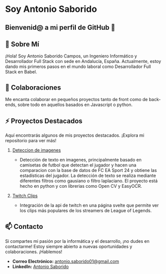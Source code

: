 # Soy Antonio Saborido
## Bienvenid@ a mi perfil de GitHub 👋


## 💬 Sobre Mí
¡Hola! Soy Antonio Saborido Campos, un Ingeniero Informático y Desarrollador Full Stack con sede en Andalucía, España. Actualmente, estoy dando mis primeros pasos en el mundo laboral como Desarrollador Full Stack en Babel.

## 👯 Colaboraciones
Me encanta colaborar en pequeños proyectos tanto de front como de back-ends, sobre todo en aquellos basados en Javascript o python.

## ⚡ Proyectos Destacados
Aquí encontrarás algunos de mis proyectos destacados. ¡Explora mi repositorio para ver más!

1. [Deteccion de imagenes](https://github.com/Antoniiosc7/JerseyDetection)
   - Detección de texto en imagenes, principalmente basado en camisetas de futbol que detectan el jugador y hacen una comparacion con la base de datos de FC EA Sport 24 y obtiene las estadísticas del jugador. La detección de texto se realiza mediante diferentes filtros como gausiano o filtro laplaciano. El proyecto está hecho en python y con librerias como Open CV y EasyOCR.

2. [Twitch Clips](https://github.com/Antoniiosc7/TwitchClips)
   - Integración de la api de twitch en una página svelte que permite ver los clips más populares de los streamers de League of Legends.

## 📫 Contacto
Si compartes mi pasión por la informática y el desarrollo, ¡no dudes en contactarme! Estoy siempre abierto a nuevas oportunidades y colaboraciones. ¡Hablemos!
- **Correo Electrónico:** [antonio.saborido01@gmail.com](mailto:antonio.saborido01@gmail.com)
- **LinkedIn:** [Antonio Saborido](https://www.linkedin.com/in/antonio-saborido/)

